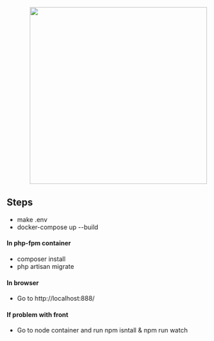 <p align="center"><a href="https://laravel.com" target="_blank"><img src="https://raw.githubusercontent.com/laravel/art/master/logo-lockup/5%20SVG/2%20CMYK/1%20Full%20Color/laravel-logolockup-cmyk-red.svg" width="400"></a></p>


## Steps
- make .env
- docker-compose up --build
#### In php-fpm container
- composer install
- php artisan migrate
#### In browser
- Go to http://localhost:888/
#### If problem with front
- Go to node container and run npm isntall & npm run watch
